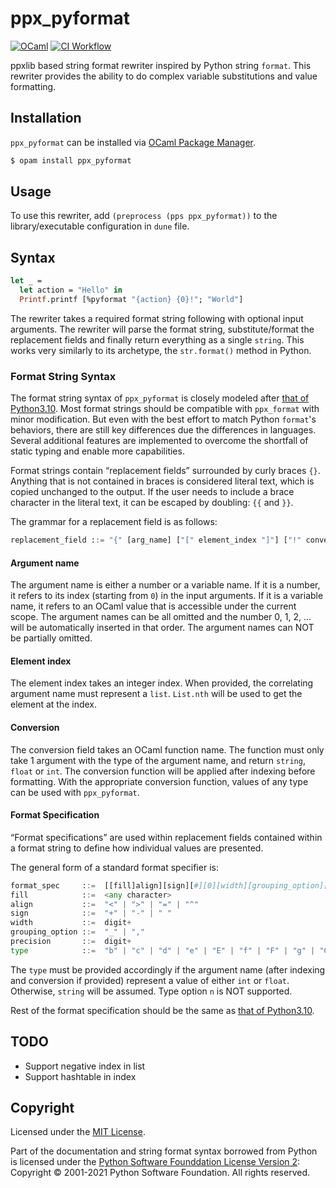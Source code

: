 # ppx_pyformat
[![OCaml](https://img.shields.io/badge/-OCaml-EC6813?logo=ocaml&labelColor=grey)](#)
[![CI Workflow](https://github.com/bn-d/ppx_pyformat/actions/workflows/build.yml/badge.svg)](https://github.com/bn-d/ppx_pyformat/actions/workflows/build.yml)

ppxlib based string format rewriter inspired by Python string `format`. This rewriter provides the ability to do complex variable substitutions and value formatting.

## Installation
`ppx_pyformat` can be installed via [OCaml Package Manager](https://opam.ocaml.org/packages/ppx_pyformat/).
```sh
$ opam install ppx_pyformat
```

## Usage
To use this rewriter, add `(preprocess (pps ppx_pyformat))` to the library/executable configuration in `dune` file.

## Syntax
```ocaml
let _ =
  let action = "Hello" in
  Printf.printf [%pyformat "{action} {0}!"; "World"]
```

The rewriter takes a required format string following with optional input arguments. The rewriter will parse the format string, substitute/format the replacement fields and finally return everything as a single `string`. This works very similarly to its archetype, the `str.format()` method in Python.

### Format String Syntax
The format string syntax of `ppx_pyformat` is closely modeled after [that of Python3.10](https://docs.python.org/3.10/library/string.html#format-string-syntax). Most format strings should be compatible with `ppx_format` with minor modification. But even with the best effort to match Python `format`'s behaviors, there are still key differences due the differences in languages. Several additional features are implemented to overcome the shortfall of static typing and enable more capabilities.

Format strings contain “replacement fields” surrounded by curly braces `{}`. Anything that is not contained in braces is considered literal text, which is copied unchanged to the output. If the user needs to include a brace character in the literal text, it can be escaped by doubling: `{{` and `}}`.

The grammar for a replacement field is as follows:

```python
replacement_field ::= "{" [arg_name] ["[" element_index "]"] ["!" conversion] ["!" format_spec] "}"
```

#### Argument name
The argument name is either a number or a variable name. If it is a number, it refers to its index (starting from `0`) in the input arguments. If it is a variable name, it refers to an OCaml value that is accessible under the current scope.
The argument names can be all omitted and the number 0, 1, 2, ... will be automatically inserted in that order. The argument names can NOT be partially omitted.

#### Element index
The element index takes an integer index. When provided, the correlating argument name must represent a `list`. `List.nth` will be used to get the element at the index.

#### Conversion
The conversion field takes an OCaml function name. The function must only take 1 argument with the type of the argument name, and return `string`, `float` or `int`. The conversion function will be applied after indexing before formatting. With the appropriate conversion function, values of any type can be used with `ppx_pyformat`.

#### Format Specification
“Format specifications” are used within replacement fields contained within a format string to define how individual values are presented.

The general form of a standard format specifier is:

```python
format_spec     ::=  [[fill]align][sign][#][0][width][grouping_option][.precision][type]
fill            ::=  <any character>
align           ::=  "<" | ">" | "=" | "^"
sign            ::=  "+" | "-" | " "
width           ::=  digit+
grouping_option ::=  "_" | ","
precision       ::=  digit+
type            ::=  "b" | "c" | "d" | "e" | "E" | "f" | "F" | "g" | "G" | "o" | "s" | "x" | "X" | "%"
```

The `type` must be provided accordingly if the argument name (after indexing and conversion if provided) represent a value of either `int` or `float`. Otherwise, `string` will be assumed. Type option `n` is NOT supported.

Rest of the format specification should be the same as [that of Python3.10](https://docs.python.org/3.10/library/string.html#format-specification-mini-language).

## TODO
- Support negative index in list
- Support hashtable in index

## Copyright
Licensed under the [MIT License](LICENSE).

Part of the documentation and string format syntax borrowed from Python is licensed under the [Python Software Founddation License Version 2](https://docs.python.org/3/license.html):
Copyright © 2001-2021 Python Software Foundation. All rights reserved.
